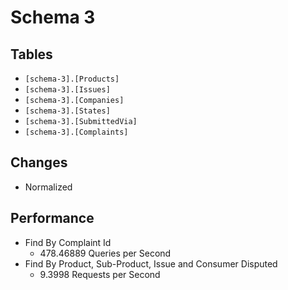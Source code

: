 # Schema 3

## Tables

* `[schema-3].[Products]`
* `[schema-3].[Issues]`
* `[schema-3].[Companies]`
* `[schema-3].[States]`
* `[schema-3].[SubmittedVia]`
* `[schema-3].[Complaints]`

## Changes

* Normalized

## Performance

* Find By Complaint Id
    * 478.46889 Queries per Second
* Find By Product, Sub-Product, Issue and Consumer Disputed
    * 9.3998 Requests per Second
